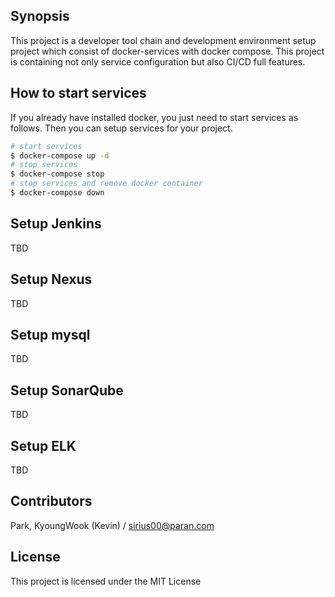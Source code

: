 ## Synopsis
This project is a developer tool chain and development environment setup project which consist of docker-services with docker compose. This project is containing not only service configuration but also CI/CD full features.

## How to start services 
If you already have installed docker, you just need to start services as follows. Then you can setup services for your project.

```sh
# start services
$ docker-compose up -d
# stop services
$ docker-compose stop
# stop services and remove docker container
$ docker-compose down
```

## Setup Jenkins
TBD

## Setup Nexus
TBD

## Setup mysql
TBD

## Setup SonarQube
TBD

## Setup ELK
TBD

## Contributors
Park, KyoungWook (Kevin) / sirius00@paran.com

## License
This project is licensed under the MIT License